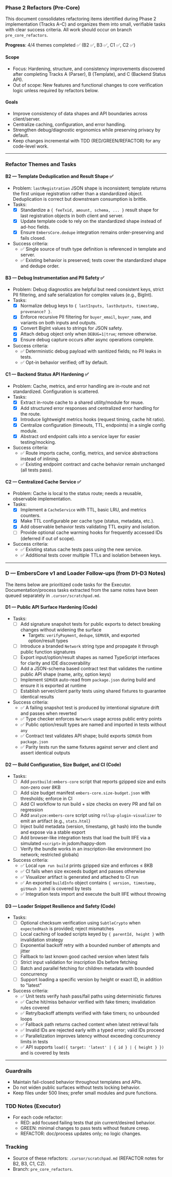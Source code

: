 ### Phase 2 Refactors (Pre-Core)

This document consolidates refactoring items identified during Phase 2 implementation (Tracks A–C) and organizes them into small, verifiable tasks with clear success criteria. All work should occur on branch `pre_core_refactors`.

**Progress**: 4/4 themes completed ✅ (B2 ✅, B3 ✅, C1 ✅, C2 ✅)

#### Scope
- Focus: Hardening, structure, and consistency improvements discovered after completing Tracks A (Parser), B (Template), and C (Backend Status API).
- Out of scope: New features and functional changes to core verification logic unless required by refactors below.

#### Goals
- Improve consistency of data shapes and API boundaries across client/server.
- Centralize caching, configuration, and error handling.
- Strengthen debug/diagnostic ergonomics while preserving privacy by default.
- Keep changes incremental with TDD (RED/GREEN/REFACTOR) for any code-level work.

---

### Refactor Themes and Tasks

#### B2 — Template Deduplication and Result Shape ✅
- Problem: `lastRegistration` JSON shape is inconsistent; template returns the first unique registration rather than a standardized object. Deduplication is correct but downstream consumption is brittle.
- Tasks:
  - [x] Standardize a `{ feeTxid, amount, schema, ... }` result shape for last registration objects in both client and server.
  - [x] Update template code to rely on the standardized shape instead of ad-hoc fields.
  - [x] Ensure `EmbersCore.dedupe` integration remains order-preserving and fails closed.
- Success criteria:
  - ✅ Single source of truth type definition is referenced in template and server.
  - ✅ Existing behavior is preserved; tests cover the standardized shape and dedupe order.

#### B3 — Debug Instrumentation and PII Safety ✅
- Problem: Debug diagnostics are helpful but need consistent keys, strict PII filtering, and safe serialization for complex values (e.g., BigInt).
- Tasks:
  - [x] Normalize debug keys to `{ lastInputs, lastOutputs, timestamp, provenance? }`.
  - [x] Enforce recursive PII filtering for `buyer_email`, `buyer_name`, and variants on both inputs and outputs.
  - [x] Convert BigInt values to strings for JSON safety.
  - [x] Attach debug object only when `DEBUG=1|true`; remove otherwise.
  - [x] Ensure debug capture occurs after async operations complete.
- Success criteria:
  - ✅ Deterministic debug payload with sanitized fields; no PII leaks in tests.
  - ✅ Opt-in behavior verified; off by default.

#### C1 — Backend Status API Hardening ✅
- Problem: Cache, metrics, and error handling are in-route and not standardized. Configuration is scattered.
- Tasks:
  - [x] Extract in-route cache to a shared utility/module for reuse.
  - [x] Add structured error responses and centralized error handling for the route.
  - [x] Introduce lightweight metrics hooks (request timing, cache hit ratio).
  - [x] Centralize configuration (timeouts, TTL, endpoints) in a single config module.
  - [x] Abstract ord endpoint calls into a service layer for easier testing/mocking.
- Success criteria:
  - ✅ Route imports cache, config, metrics, and service abstractions instead of inlining.
  - ✅ Existing endpoint contract and cache behavior remain unchanged (all tests pass).

#### C2 — Centralized Cache Service ✅
- Problem: Cache is local to the status route; needs a reusable, observable implementation.
- Tasks:
  - [x] Implement a `CacheService` with TTL, basic LRU, and metrics counters.
  - [x] Make TTL configurable per cache type (status, metadata, etc.).
  - [x] Add observable behavior tests validating TTL expiry and isolation.
  - [ ] Provide optional cache warming hooks for frequently accessed IDs (deferred if out of scope).
- Success criteria:
  - ✅ Existing status cache tests pass using the new service.
  - ✅ Additional tests cover multiple TTLs and isolation between keys.

---

### D — EmbersCore v1 and Loader Follow-ups (from D1–D3 Notes)

The items below are prioritized code tasks for the Executor. Documentation/process tasks extracted from the same notes have been queued separately in `.cursor/scratchpad.md`.

#### D1 — Public API Surface Hardening (Code)
- Tasks:
  - [ ] Add signature snapshot tests for public exports to detect breaking changes without widening the surface
    - Targets: `verifyPayment`, `dedupe`, `SEMVER`, and exported option/result types
  - [ ] Introduce a branded `Network` string type and propagate it through public function signatures
  - [ ] Export input/option/result shapes as named TypeScript interfaces for clarity and IDE discoverability
  - [ ] Add a JSON-schema based contract test that validates the runtime public API shape (name, arity, option keys)
  - [ ] Implement `SEMVER` auto-read from `package.json` during build and ensure it is exported at runtime
  - [ ] Establish server/client parity tests using shared fixtures to guarantee identical results
- Success criteria:
  - ✅ A failing snapshot test is produced by intentional signature drift and passes when reverted
  - ✅ Type checker enforces `Network` usage across public entry points
  - ✅ Public option/result types are named and imported in tests without `any`
  - ✅ Contract test validates API shape; build exports `SEMVER` from `package.json`
  - ✅ Parity tests run the same fixtures against server and client and assert identical outputs

#### D2 — Build Configuration, Size Budget, and CI (Code)
- Tasks:
  - [ ] Add `postbuild:embers-core` script that reports gzipped size and exits non-zero over 8KB
  - [ ] Add size budget manifest `embers-core.size-budget.json` with thresholds; enforce in CI
  - [ ] Add CI workflow to run build + size checks on every PR and fail on regression
  - [ ] Add `analyze:embers-core` script using `rollup-plugin-visualizer` to emit an artifact (e.g., `stats.html`)
  - [ ] Inject build metadata (version, timestamp, git hash) into the bundle and expose via a stable export
  - [ ] Add browser-like integration tests that load the built IIFE via a simulated `<script>` in jsdom/happy-dom
  - [ ] Verify the bundle works in an inscription-like environment (no network; restricted globals)
- Success criteria:
  - ✅ Local `npm run build` prints gzipped size and enforces ≤ 8KB
  - ✅ CI fails when size exceeds budget and passes otherwise
  - ✅ Visualizer artifact is generated and attached to CI run
  - ✅ An exported `buildInfo` object contains `{ version, timestamp, gitHash }` and is covered by tests
  - ✅ Integration tests import and execute the built IIFE without throwing

#### D3 — Loader Snippet Resilience and Safety (Code)
- Tasks:
  - [ ] Optional checksum verification using `SubtleCrypto` when `expectedHash` is provided; reject mismatches
  - [ ] Local caching of loaded scripts keyed by `{ parentId, height }` with invalidation strategy
  - [ ] Exponential backoff retry with a bounded number of attempts and jitter
  - [ ] Fallback to last known good cached version when latest fails
  - [ ] Strict input validation for inscription IDs before fetching
  - [ ] Batch and parallel fetching for children metadata with bounded concurrency
  - [ ] Support loading a specific version by height or exact ID, in addition to "latest"
- Success criteria:
  - ✅ Unit tests verify hash pass/fail paths using deterministic fixtures
  - ✅ Cache hit/miss behavior verified with fake timers; invalidation rules covered
  - ✅ Retry/backoff attempts verified with fake timers; no unbounded loops
  - ✅ Fallback path returns cached content when latest retrieval fails
  - ✅ Invalid IDs are rejected early with a typed error; valid IDs proceed
  - ✅ Parallelization improves latency without exceeding concurrency limits in tests
  - ✅ API supports `load({ target: 'latest' | { id } | { height } })` and is covered by tests

---

### Guardrails
- Maintain fail-closed behavior throughout templates and APIs.
- Do not widen public surfaces without tests locking behavior.
- Keep files under 500 lines; prefer small modules and pure functions.

### TDD Notes (Executor)
- For each code refactor: 
  - RED: add focused failing tests that pin current/desired behavior.
  - GREEN: minimal changes to pass tests without feature creep.
  - REFACTOR: doc/process updates only; no logic changes.

### Tracking
- Source of these refactors: `.cursor/scratchpad.md` (REFACTOR notes for B2, B3, C1, C2).
- Branch: `pre_core_refactors`.


